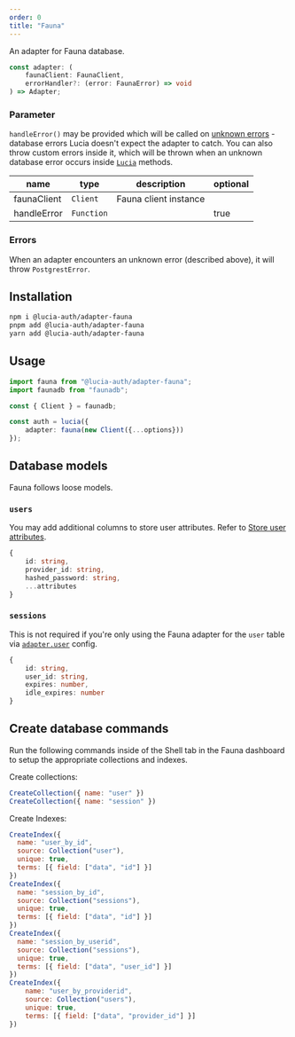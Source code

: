 ```yaml
---
order: 0
title: "Fauna"
---
```


An adapter for Fauna database.

```ts
const adapter: (
	faunaClient: FaunaClient,
	errorHandler?: (error: FaunaError) => void
) => Adapter;
```

### Parameter

`handleError()` may be provided which will be called on [unknown errors](/learn/basics/error-handling#known-errors) - database errors Lucia doesn't expect the adapter to catch. You can also throw custom errors inside it, which will be thrown when an unknown database error occurs inside [`Lucia`](/reference/api/server-api#lucia-default) methods.

| name        | type       | description           | optional |
|-------------|------------|-----------------------| -------- |
| faunaClient | `Client`   | Fauna client instance |          |
| handleError | `Function` |                       | true     |

### Errors

When an adapter encounters an unknown error (described above), it will throw `PostgrestError`.

## Installation

```bash
npm i @lucia-auth/adapter-fauna
pnpm add @lucia-auth/adapter-fauna
yarn add @lucia-auth/adapter-fauna
```

## Usage

```ts
import fauna from "@lucia-auth/adapter-fauna";
import faunadb from "faunadb";

const { Client } = faunadb;

const auth = lucia({
	adapter: fauna(new Client({...options}))
});
```

## Database models

Fauna follows loose models.

### `users`

You may add additional columns to store user attributes. Refer to [Store user attributes](/learn/basics/store-user-attributes).

```ts
{
    id: string,
    provider_id: string,
    hashed_password: string,
    ...attributes
}
```

### `sessions`

This is not required if you're only using the Fauna adapter for the `user` table via [`adapter.user`](/reference/configure/lucia-configurations#adapter) config.

```ts
{
    id: string,
    user_id: string,
    expires: number,
    idle_expires: number
}
```

## Create database commands

Run the following commands inside of the Shell tab in the Fauna dashboard to setup the appropriate collections and indexes.

Create collections:
```js
CreateCollection({ name: "user" })
CreateCollection({ name: "session" })
```

Create Indexes:
```js
CreateIndex({
  name: "user_by_id",
  source: Collection("user"),
  unique: true,
  terms: [{ field: ["data", "id"] }]
})
CreateIndex({
  name: "session_by_id",
  source: Collection("sessions"),
  unique: true,
  terms: [{ field: ["data", "id"] }]
})
CreateIndex({
  name: "session_by_userid",
  source: Collection("sessions"),
  unique: true,
  terms: [{ field: ["data", "user_id"] }]
})
CreateIndex({
    name: "user_by_providerid",
    source: Collection("users"),
    unique: true,
    terms: [{ field: ["data", "provider_id"] }]
})
```
